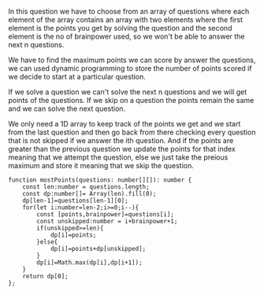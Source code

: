 In this question we have to choose from an array of questions where each element of the array contains an array with two elements where the first element is the points you get by solving the question and the second element is the no of brainpower used, so we won't be able to answer the next n questions.

We have to find the maximum points we can score by answer the questions, we can used dynamic programming to store the number of points scored if we decide to start at a particular question.

If we solve a question we can't solve the next n questions and we will get points of the questions. If we skip on a question the points remain the same and we can solve the next question. 

We only need a 1D array to keep track of the points we get and we start from the last question and then go back from there checking every question that is not skipped if we answer the ith question. And if the points are greater than the previous question we update the points for that index meaning that we attempt the question, else we just take the preious maximum and store it meaning that we skip the question.


```
function mostPoints(questions: number[][]): number {
    const len:number = questions.length;
    const dp:number[]= Array(len).fill(0);
    dp[len-1]=questions[len-1][0];
    for(let i:number=len-2;i>=0;i--){
        const [points,brainpower]=questions[i];
        const unskipped:number = i+brainpower+1;
        if(unskipped>=len){
            dp[i]=points;
        }else{
            dp[i]=points+dp[unskipped];
        }
        dp[i]=Math.max(dp[i],dp[i+1]);
    }
    return dp[0];
};
```